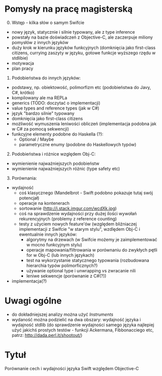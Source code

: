 # Pomysły na pracę magisterską

0. Wstęp - kilka słów o samym Swifcie
  - nowy język, statycznie i silnie typowany, ale z type inference
  - powstały na bazie doświadczeń z Objective-C, ale zaczerpuje miliony pomysłów z innych języków
  - duży krok w kierunku języków funkcyjnych (domknięcia jako first-class citizens, currying zaszyty w języku, gotowe funkcje wyższego rzędu w stdlibie)
  - motywacja
  - plan pracy

1. Podobieństwa do innych języków:
  - podstawy, np. obiektowość, polimorfizm etc (podobieństwa do Javy, C#, krótko)
  - kompilowany ale ma REPLa
  - generics (TODO: doczytać o implementacji)
  - value types and reference types (jak w C#)
  - język "bardzo silnie" typowany
  - domknięcia jako first-class citizens
  - możliwość wymuszenia leniwości obliczeń (implementacja podobna jak w C# za pomocą sekwencji)
  - funkcyjne elementy podobne do Haskella (?):
    - Optional / Maybe
    - parametryczne enumy (podobne do Haskellowych typów)

2. Podobieństwa i różnice względem Obj-C:
  - wymienienie najważniejszych podobieństw
  - wymienienie najważniejszych różnic (type safety etc)

3. Porównania:
  - wydajność
    - coś klasycznego (Mandelbrot - Swift podobno pokazuje tutaj swój potencjał)
    - operacje na kontenerach
    - sortowanie  (http://i.stack.imgur.com/wcdXk.jpg)
    - coś na sprawdzenie wydajności przy dużej ilości wywołań rekurencyjnych (problemy z reference counting)
    - testy z użyciem nowych feature'ów (względem bliźniaczej implementacji z Swifcie "w starym stylu", wzdlędem Obj-C i ewentualnie innych języków:
      - algorytmy na drzewach (w Swifcie możemy je zaimplementować w mocno funkcyjnym stylu)
      - operacje mapowania/filtrowania w porównaniu do zwykłych pętli for w Obj-C (lub innych językach)
      - test na wykorzystanie statycznego typowania (rozbudowana hierarchia typów polimorficznych?)
      - używanie optional type i unwrapping vs zwracanie nili
      - leniwe sekwencje (porównanie z C#(?))
  - implementacja(?)

  # Uwagi ogólne

  - do dokładniejszej analizy można użyć *Instruments*
  - wydaność można podzielić na dwa obszary: wydajność języka i wydajność stdlib (do sprawdzenie wydajności samego języka najlepiej użyć jakichś prostych testów - funkcji Ackermana, Fibbonacciego etc, patrz: http://dada.perl.it/shootout/)


# Tytuł
Porównanie cech i wydajności języka Swift względem Objective-C